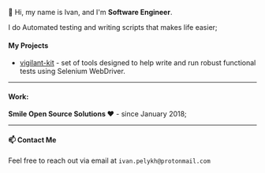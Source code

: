 <!--
**ivpel/ivpel** is a ✨ _special_ ✨ repository because its `README.md` (this file) appears on your GitHub profile.

Here are some ideas to get you started:

- 🔭 I’m currently working on ...
- 🌱 I’m currently learning ...
- 👯 I’m looking to collaborate on ...
- 🤔 I’m looking for help with ...
- 💬 Ask me about ...
- 📫 How to reach me: ...
- 😄 Pronouns: ...
- ⚡ Fun fact: ...
-->


👋 Hi, my name is Ivan, and I'm **Software Engineer**.

I do Automated testing and writing scripts that makes life easier;


#### My Projects
- [vigilant-kit](https://github.com/ivpel/vigilant-kit) - set of tools designed to help write and run robust functional tests using Selenium WebDriver. 

---

#### **Work:**

**Smile Open Source Solutions ❤️**  -  since January 2018;


---

#### 📫 **Contact Me**
Feel free to reach out via email at `ivan.pelykh@protonmail.com`

